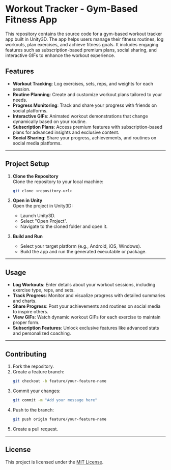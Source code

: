 
# Workout Tracker - Gym-Based Fitness App

This repository contains the source code for a gym-based workout tracker app built in Unity3D. The app helps users manage their fitness routines, log workouts, plan exercises, and achieve fitness goals. It includes engaging features such as subscription-based premium plans, social sharing, and interactive GIFs to enhance the workout experience.

## Features

- **Workout Tracking**: Log exercises, sets, reps, and weights for each session.
- **Routine Planning**: Create and customize workout plans tailored to your needs.
- **Progress Monitoring**: Track and share your progress with friends on social platforms.
- **Interactive GIFs**: Animated workout demonstrations that change dynamically based on your routine.
- **Subscription Plans**: Access premium features with subscription-based plans for advanced insights and exclusive content.
- **Social Sharing**: Share your progress, achievements, and routines on social media platforms.

---

## Project Setup

1. **Clone the Repository**  
   Clone the repository to your local machine:  
   ```bash
   git clone <repository-url>
   ```

2. **Open in Unity**  
   Open the project in Unity3D:  
   - Launch Unity3D.
   - Select "Open Project".
   - Navigate to the cloned folder and open it.

3. **Build and Run**  
   - Select your target platform (e.g., Android, iOS, Windows).
   - Build the app and run the generated executable or package.

---

## Usage

- **Log Workouts**: Enter details about your workout sessions, including exercise type, reps, and sets.
- **Track Progress**: Monitor and visualize progress with detailed summaries and charts.
- **Share Progress**: Post your achievements and routines on social media to inspire others.
- **View GIFs**: Watch dynamic workout GIFs for each exercise to maintain proper form.
- **Subscription Features**: Unlock exclusive features like advanced stats and personalized coaching.

---

## Contributing

1. Fork the repository.
2. Create a feature branch:  
   ```bash
   git checkout -b feature/your-feature-name
   ```
3. Commit your changes:  
   ```bash
   git commit -m "Add your message here"
   ```
4. Push to the branch:  
   ```bash
   git push origin feature/your-feature-name
   ```
5. Create a pull request.

---

## License

This project is licensed under the [MIT License](LICENSE).
